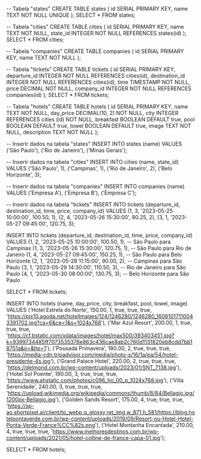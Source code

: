 -- Tabela "states"
CREATE TABLE states (
  id SERIAL PRIMARY KEY,
  name TEXT NOT NULL UNIQUE
);
SELECT * FROM states;

-- Tabela "cities"
CREATE TABLE cities (
  id SERIAL PRIMARY KEY,
  name TEXT NOT NULL,
  state_id INTEGER NOT NULL REFERENCES states(id)
);
SELECT * FROM cities;

-- Tabela "companies"
CREATE TABLE companies (
  id SERIAL PRIMARY KEY,
  name TEXT NOT NULL
);

-- Tabela "tickets"
CREATE TABLE tickets (
  id SERIAL PRIMARY KEY,
  departure_id INTEGER NOT NULL REFERENCES cities(id),
  destination_id INTEGER NOT NULL REFERENCES cities(id),
  time TIMESTAMP NOT NULL,
  price DECIMAL NOT NULL,
  company_id INTEGER NOT NULL REFERENCES companies(id)
);
SELECT * FROM tickets;

-- Tabela "hotels"
CREATE TABLE hotels (
  id SERIAL PRIMARY KEY,
  name TEXT NOT NULL,
  day_price DECIMAL(10, 2) NOT NULL,
  city INTEGER REFERENCES cities (id) NOT NULL,
  breakfast BOOLEAN DEFAULT true,
  pool BOOLEAN DEFAULT true,
  towel BOOLEAN DEFAULT true,
  image TEXT NOT NULL,
  description TEXT NOT NULL
);

-- Inserir dados na tabela "states"
INSERT INTO states (name) VALUES
  ('São Paulo'),
  ('Rio de Janeiro'),
  ('Minas Gerais');

-- Inserir dados na tabela "cities"
INSERT INTO cities (name, state_id) VALUES
  ('São Paulo', 1),
  ('Campinas', 1),
  ('Rio de Janeiro', 2),
  ('Belo Horizonte', 3);

-- Inserir dados na tabela "companies"
INSERT INTO companies (name) VALUES
  ('Empresa A'),
  ('Empresa B'),
  ('Empresa C');

-- Inserir dados na tabela "tickets"
INSERT INTO tickets (departure_id, destination_id, time, price, company_id) VALUES
  (1, 3, '2023-05-25 10:00:00', 100.50, 1),
  (2, 4, '2023-05-26 15:30:00', 80.25, 2),
  (3, 1, '2023-05-27 09:45:00', 120.75, 3);
  
 INSERT INTO tickets (departure_id, destination_id, time, price, company_id) VALUES
  (1, 2, '2023-05-25 10:00:00', 100.50, 1),  -- São Paulo para Campinas
  (1, 3, '2023-05-26 15:30:00', 120.75, 1),  -- São Paulo para Rio de Janeiro
  (1, 4, '2023-05-27 09:45:00', 150.25, 1),  -- São Paulo para Belo Horizonte
  (2, 1, '2023-05-28 11:15:00', 90.00, 2),   -- Campinas para São Paulo
  (3, 1, '2023-05-29 14:30:00', 110.50, 3),  -- Rio de Janeiro para São Paulo
  (4, 1, '2023-05-30 08:00:00', 130.75, 3);  -- Belo Horizonte para São Paulo
  
 SELECT * FROM tickets;
 
 INSERT INTO hotels (name, day_price, city, breakfast, pool, towel, image)
VALUES
  ('Hotel Estrela do Norte', 150.00, 1, true, true, true, 'https://pix10.agoda.net/hotelImages/124/1246280/1246280_16061017110043391702.jpg?ca=6&ce=1&s=1024x768'),
  ('Mar Azul Resort', 200.00, 1, true, true, true, 'https://cf.bstatic.com/xdata/images/hotel/max500/393403451.jpg?k=9399734485ff7073535378e863c436cae8ab2c760d1131820eb8cdd7bb18751a&o=&hp=1'),
  ('Pousada Primavera', 180.00, 2, true, true, true, 'https://media-cdn.tripadvisor.com/media/photo-s/16/1a/ea/54/hotel-presidente-4s.jpg'),
  ('Grand Palace Hotel', 220.00, 2, true, true, true, 'https://delmond.com.br/wp-content/uploads/2023/01/SNT_7138.jpg'),
  ('Hotel Sol Poente', 190.00, 3, true, true, true, 'https://www.ahstatic.com/photos/c096_ho_00_p_1024x768.jpg'),
  ('Villa Serenidade', 240.00, 3, true, true, true, 'https://upload.wikimedia.org/wikipedia/commons/thumb/8/84/Bellagio.jpg/1200px-Bellagio.jpg'),
  ('Golden Sands Resort', 175.00, 4, true, true, true, 'https://sp-ao.shortpixel.ai/client/to_webp,q_glossy,ret_img,w_871,h_581/https://blog.hotelpontaverde.com.br/wp-content/uploads/2019/09/Resort-ou-Hotel-Hotel-Ponta-Verde-France%CC%82s.png'),
  ('Hotel Montanha Encantada', 210.00, 4, true, true, true, 'https://www.melhoresdestinos.com.br/wp-content/uploads/2021/05/hotel-colline-de-france-capa-01.jpg');
  
  SELECT * FROM hotels;